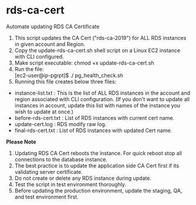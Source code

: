 # rds-ca-cert
Automate updating RDS CA Certificate
1. This script updates the CA Cert ("rds-ca-2019") for ALL RDS instances in given account and Region. 
2. Copy the update-rds-ca-cert.sh shell script on a Linux EC2 instance with CLI configured.
3. Make script executable: chmod +x update-rds-ca-cert.sh
4. Run the file:  
[ec2-user@ip-pgrpt]$ ./ pg_health_check.sh
5. Running this file creates below three files:
- instance-list.txt : This is the list of ALL RDS instances in the account and region associated with CLI configuration.
(If you don't want to update all instances in account, update this list with names of the instance you wish to update at once.)
- before-rds-cert.txt : List of RDS instances with current cert name.
- update-cert.log : RDS modify raw log.
- final-rds-cert.txt :  List of RDS instances with updated Cert name.

**Please Note**
1. Updating RDS CA Cert reboots the instance. For quick reboot stop all connections to the database instance.
2. The best practice is to update the application side CA Cert first if its validating server certificate.
3. Do not create or delete any RDS instance during update. 
3. Test the script in test environment thoroughly.
4. Before updating the production environment, update the staging, QA, and test environment first. 
